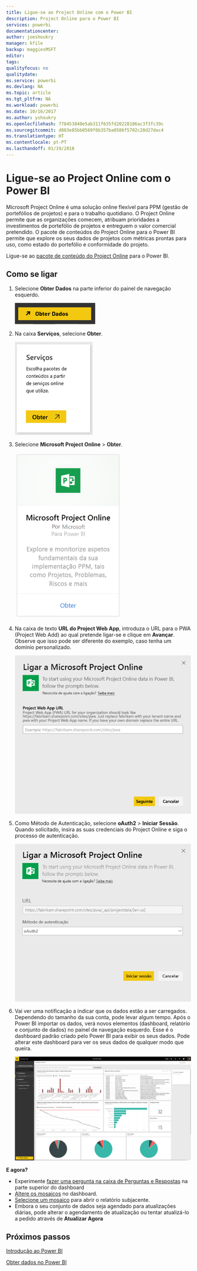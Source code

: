 ```yaml
---
title: Ligue-se ao Project Online com o Power BI
description: Project Online para o Power BI
services: powerbi
documentationcenter: 
author: joeshoukry
manager: kfile
backup: maggiesMSFT
editor: 
tags: 
qualityfocus: no
qualitydate: 
ms.service: powerbi
ms.devlang: NA
ms.topic: article
ms.tgt_pltfrm: NA
ms.workload: powerbi
ms.date: 10/16/2017
ms.author: yshoukry
ms.openlocfilehash: 778453840e5ab311f635fd20228186ac3f3fc39c
ms.sourcegitcommit: d803e85bb0569f6b357ba0586f5702c20d27dac4
ms.translationtype: HT
ms.contentlocale: pt-PT
ms.lasthandoff: 01/19/2018
---
```

# <a name="connect-to-project-online-with-power-bi"></a>Ligue-se ao Project Online com o Power BI
Microsoft Project Online é uma solução online flexível para PPM (gestão de portefólios de projetos) e para o trabalho quotidiano. O Project Online permite que as organizações comecem, atribuam prioridades a investimentos de portefólio de projetos e entreguem o valor comercial pretendido. O pacote de conteúdos do Project Online para o Power BI permite que explore os seus dados de projetos com métricas prontas para uso, como estado do portefólio e conformidade do projeto.

Ligue-se ao [pacote de conteúdo do Project Online](https://app.powerbi.com/getdata/services/project-online) para o Power BI.

## <a name="how-to-connect"></a>Como se ligar
1. Selecione **Obter Dados** na parte inferior do painel de navegação esquerdo.
   
    ![](media/service-connect-to-project-online/getdata.png)
2. Na caixa **Serviços**, selecione **Obter**.
   
   ![](media/service-connect-to-project-online/services.png)
3. Selecione **Microsoft Project Online** \> **Obter**.
   
   ![](media/service-connect-to-project-online/mproject.png)
4. Na caixa de texto **URL do Project Web App**, introduza o URL para o PWA (Project Web Add) ao qual pretende ligar-se e clique em **Avançar**. Observe que isso pode ser diferente do exemplo, caso tenha um domínio personalizado.
   
    ![](media/service-connect-to-project-online/params.png)
5. Como Método de Autenticação, selecione **oAuth2** \> **Iniciar Sessão**. Quando solicitado, insira as suas credenciais do Project Online e siga o processo de autenticação.
   
    ![](media/service-connect-to-project-online/creds.png)
6. Vai ver uma notificação a indicar que os dados estão a ser carregados. Dependendo do tamanho da sua conta, pode levar algum tempo. Após o Power BI importar os dados, verá novos elementos (dashboard, relatório e conjunto de dados) no painel de navegação esquerdo. Esse é o dashboard padrão criado pelo Power BI para exibir os seus dados. Pode alterar este dashboard para ver os seus dados de qualquer modo que queira.
   
   ![](media/service-connect-to-project-online/dashboard2.png)

**E agora?**

* Experimente [fazer uma pergunta na caixa de Perguntas e Respostas](power-bi-q-and-a.md) na parte superior do dashboard
* [Altere os mosaicos](service-dashboard-edit-tile.md) no dashboard.
* [Selecione um mosaico](service-dashboard-tiles.md) para abrir o relatório subjacente.
* Embora o seu conjunto de dados seja agendado para atualizações diárias, pode alterar o agendamento de atualização ou tentar atualizá-lo a pedido através de **Atualizar Agora**

## <a name="next-steps"></a>Próximos passos
[Introdução ao Power BI](service-get-started.md)

[Obter dados no Power BI](service-get-data.md)

